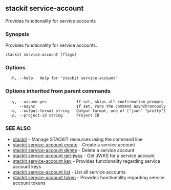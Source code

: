 ## stackit service-account

Provides functionality for service accounts

### Synopsis

Provides functionality for service accounts.

```
stackit service-account [flags]
```

### Options

```
  -h, --help   Help for "stackit service-account"
```

### Options inherited from parent commands

```
  -y, --assume-yes             If set, skips all confirmation prompts
      --async                  If set, runs the command asynchronously
  -o, --output-format string   Output format, one of ["json" "pretty"]
  -p, --project-id string      Project ID
```

### SEE ALSO

* [stackit](./stackit.md)	 - Manage STACKIT resources using the command line
* [stackit service-account create](./stackit_service-account_create.md)	 - Create a service account
* [stackit service-account delete](./stackit_service-account_delete.md)	 - Delete a service account
* [stackit service-account get-jwks](./stackit_service-account_get-jwks.md)	 - Get JWKS for a service account
* [stackit service-account key](./stackit_service-account_key.md)	 - Provides functionality regarding service account keys
* [stackit service-account list](./stackit_service-account_list.md)	 - List all service accounts
* [stackit service-account token](./stackit_service-account_token.md)	 - Provides functionality regarding service account tokens


